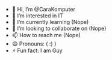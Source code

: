 - 👋 Hi, I’m @CaraKomputer
- 👀 I’m interested in IT
- 🌱 I’m currently learning (Nope)
- 💞️ I’m looking to collaborate on  (Nope)
- 📫 How to reach me (Nope)
- 😄 Pronouns: ( :) )
- ⚡ Fun fact: I am Guy

<!---
CaraKomputer/CaraKomputer is a ✨ special ✨ repository because its `README.md` (this file) appears on your GitHub profile.
You can click the Preview link to take a look at your changes.
--->
